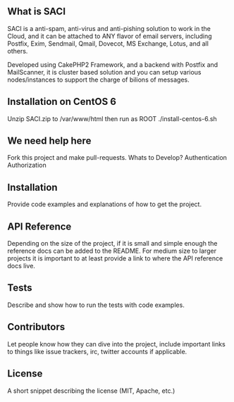## What is SACI

SACI is a anti-spam, anti-virus and anti-pishing solution to work in the Cloud, and it can be attached to ANY flavor of email servers, including Postfix, Exim, Sendmail, Qmail, Dovecot, MS Exchange, Lotus, and all others.

Developed using CakePHP2 Framework, and a backend with Postfix and MailScanner, it is cluster based solution and you can setup various nodes/instances to support the charge of bilions of messages.

## Installation on CentOS 6

Unzip SACI.zip to /var/www/html then run as ROOT ./install-centos-6.sh

## We need help here

Fork this project and make pull-requests.
Whats to Develop?
Authentication
Authorization


## Installation

Provide code examples and explanations of how to get the project.

## API Reference

Depending on the size of the project, if it is small and simple enough the reference docs can be added to the README. For medium size to larger projects it is important to at least provide a link to where the API reference docs live.

## Tests

Describe and show how to run the tests with code examples.

## Contributors

Let people know how they can dive into the project, include important links to things like issue trackers, irc, twitter accounts if applicable.

## License

A short snippet describing the license (MIT, Apache, etc.)